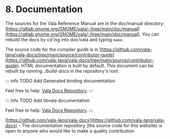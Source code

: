 # 8. Documentation

The sources for the Vala Reference Manual are in the doc/manual
directory: [https://gitlab.gnome.org/GNOME/vala/-/tree/main/doc/manual](https://gitlab.gnome.org/GNOME/vala/-/tree/main/doc/manual).
You can rebuild the docs by cd'ing into doc/vala and typing `make`.

The source code for the compiler guide is in
[https://github.com/vala-lang/vala-docs/tree/main/source/contributor-guide](https://github.com/vala-lang/vala-docs/tree/main/source/contributor-guide).
HTML documentation is built by default. This document can be rebuilt by
running _./build-docs_ in the repository's root.

::: info TODO
Add Generated binding documentation

Feel free to help: [Vala Docs Repository](https://github.com/vala-lang/vala-docs).
:::

::: info TODO
Add libvala documentation

Feel free to help: [Vala Docs Repository](https://github.com/vala-lang/vala-docs).
:::

[https://github.com/vala-lang/vala-docs](https://github.com/vala-lang/vala-docs) - The documentation repository
(the source code for this website) is open to anyone who would like to
make a quality contribution.
